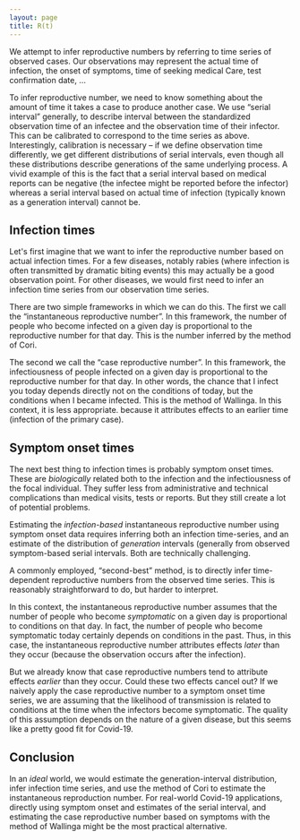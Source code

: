 ```yaml
---
layout: page
title: R(t)
---
```


We attempt to infer reproductive numbers by referring to time series of observed cases. Our observations may represent the actual time of infection, the onset of symptoms, time of seeking medical Care, test confirmation date, …

To infer reproductive number, we need to know something about the amount of time it takes a case to produce another case. We use “serial interval” generally, to describe interval between the standardized observation time of an infectee and the observation time of their infector. This can be calibrated to correspond to the time series as above. Interestingly, calibration is necessary – if we define observation time differently, we get different distributions of serial intervals, even though all these distributions describe generations of the same underlying process. A vivid example of this is the fact that a serial interval based on medical reports can be negative (the infectee might be reported before the infector) whereas a serial interval based on actual time of infection (typically known as a generation interval) cannot be. 

## Infection times

Let's first imagine that we want to infer the reproductive number based on actual infection times. For a few diseases, notably rabies (where infection is often transmitted by dramatic biting events) this may actually be a good observation point. For other diseases, we would first need to infer an infection time series from our observation time series.

There are two simple frameworks in which we can do this. The first we call the “instantaneous reproductive number”. In this framework, the number of people who become infected on a given day is proportional to the reproductive number for that day. This is the number inferred by the method of Cori.

The second we call the “case reproductive number”. In this framework, the infectiousness of people infected on a given day is proportional to the reproductive number for that day. In other words, the chance that I infect you today depends directly not on the conditions of today, but the conditions when I became infected. This is the method of Wallinga. In this context, it is less appropriate. because it attributes effects to an earlier time (infection of the primary case).

## Symptom onset times

The next best thing to infection times is probably symptom onset times. These are _biologically_ related both to the infection and the infectiousness of the focal individual. They suffer less from administrative and technical complications than medical visits, tests or reports. But they still create a lot of potential problems.

Estimating the _infection-based_ instantaneous reproductive number using symptom onset data requires inferring both an infection time-series, and an estimate of the distribution of _generation_ intervals (generally from observed symptom-based serial intervals. Both are technically challenging.

A commonly employed, “second-best” method, is to directly infer time-dependent reproductive numbers from the observed time series. This is reasonably straightforward to do, but harder to interpret.

In this context, the instantaneous reproductive number assumes that the number of people who become _symptomatic_ on a given day is proportional to conditions on that day. In fact, the number of people who become symptomatic today certainly depends on conditions in the past. Thus, in this case, the instantaneous reproductive number attributes effects _later_ than they occur (because the observation occurs after the infection).

But we already know that case reproductive numbers tend to attribute effects _earlier_ than they occur. Could these two effects cancel out? If we naively apply the case reproductive number to a symptom onset time series, we are assuming that the likelihood of transmission is related to conditions at the time when the infectors become symptomatic. The quality of this assumption depends on the nature of a given disease, but this seems like a pretty good fit for Covid-19.

## Conclusion

In an _ideal_ world, we would estimate the generation-interval distribution, infer infection time series, and use the method of Cori to estimate the instantaneous reproduction number. For real-world Covid-19 applications, directly using symptom onset and estimates of the serial interval, and estimating the case reproductive number based on symptoms with the method of Wallinga might be the most practical alternative.
